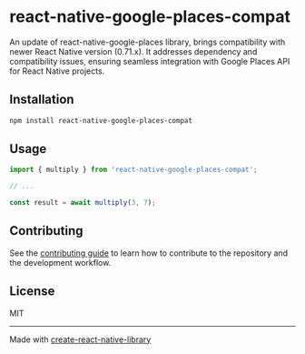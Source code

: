 # react-native-google-places-compat

An update of react-native-google-places library, brings compatibility with newer React Native version (0.71.x). It addresses dependency and compatibility issues, ensuring seamless integration with Google Places API for React Native projects.

## Installation

```sh
npm install react-native-google-places-compat
```

## Usage

```js
import { multiply } from 'react-native-google-places-compat';

// ...

const result = await multiply(3, 7);
```

## Contributing

See the [contributing guide](CONTRIBUTING.md) to learn how to contribute to the repository and the development workflow.

## License

MIT

---

Made with [create-react-native-library](https://github.com/callstack/react-native-builder-bob)
